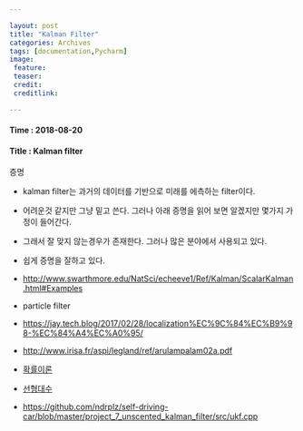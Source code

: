 ```yaml
---

layout: post
title: "Kalman Filter"
categories: Archives
tags: [documentation,Pycharm]
image:
 feature:
 teaser:
 credit:
 creditlink:

---
```


#### Time : 2018-08-20
#### Title : Kalman filter

증명
- kalman filter는 과거의 데이터를 기반으로 미래를 에측하는 filter이다.
- 어려운것 같지만 그냥 밑고 쓴다. 그러나 아래 증명을 읽어 보면 알겠지만 몇가지 가정이 들어간다.
- 그래서 잘 맞지 않는경우가 존재한다. 그러나 많은 분야에서 사용되고 있다.
- 쉽게 증명을 잘하고 있다.
- http://www.swarthmore.edu/NatSci/echeeve1/Ref/Kalman/ScalarKalman.html#Examples


- particle filter
- https://jay.tech.blog/2017/02/28/localization%EC%9C%84%EC%B9%98-%EC%84%A4%EC%A0%95/
- http://www.irisa.fr/aspi/legland/ref/arulampalam02a.pdf
- [확률이론](https://jay.tech.blog/2017/02/28/%EC%9C%A0%EC%9A%A9%ED%95%9C-%ED%99%95%EB%A5%A0probability-%EC%9D%B4%EB%A1%A0/)
- [선형대수](https://blog.naver.com/mykepzzang/220146002923)


- https://github.com/ndrplz/self-driving-car/blob/master/project_7_unscented_kalman_filter/src/ukf.cpp
